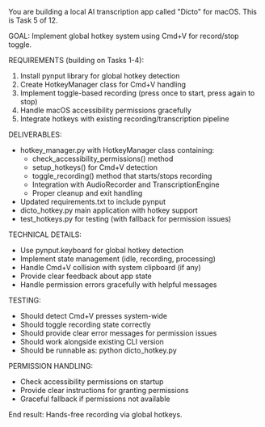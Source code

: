 You are building a local AI transcription app called "Dicto" for macOS. This is Task 5 of 12.

GOAL: Implement global hotkey system using Cmd+V for record/stop toggle.

REQUIREMENTS (building on Tasks 1-4):
1. Install pynput library for global hotkey detection
2. Create HotkeyManager class for Cmd+V handling
3. Implement toggle-based recording (press once to start, press again to stop)
4. Handle macOS accessibility permissions gracefully
5. Integrate hotkeys with existing recording/transcription pipeline

DELIVERABLES:
- hotkey_manager.py with HotkeyManager class containing:
  - check_accessibility_permissions() method
  - setup_hotkeys() for Cmd+V detection
  - toggle_recording() method that starts/stops recording
  - Integration with AudioRecorder and TranscriptionEngine
  - Proper cleanup and exit handling
- Updated requirements.txt to include pynput
- dicto_hotkey.py main application with hotkey support
- test_hotkeys.py for testing (with fallback for permission issues)

TECHNICAL DETAILS:
- Use pynput.keyboard for global hotkey detection
- Implement state management (idle, recording, processing)
- Handle Cmd+V collision with system clipboard (if any)
- Provide clear feedback about app state
- Handle permission errors gracefully with helpful messages

TESTING:
- Should detect Cmd+V presses system-wide
- Should toggle recording state correctly
- Should provide clear error messages for permission issues
- Should work alongside existing CLI version
- Should be runnable as: python dicto_hotkey.py

PERMISSION HANDLING:
- Check accessibility permissions on startup
- Provide clear instructions for granting permissions
- Graceful fallback if permissions not available

End result: Hands-free recording via global hotkeys.
